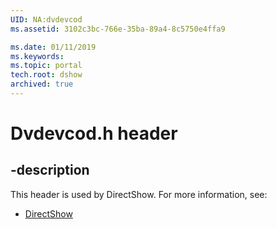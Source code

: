```yaml
---
UID: NA:dvdevcod
ms.assetid: 3102c3bc-766e-35ba-89a4-8c5750e4ffa9

ms.date: 01/11/2019
ms.keywords: 
ms.topic: portal
tech.root: dshow
archived: true
---
```


# Dvdevcod.h header


## -description


This header is used by DirectShow. For more information, see:

- [DirectShow](../_dshow/index.md)

